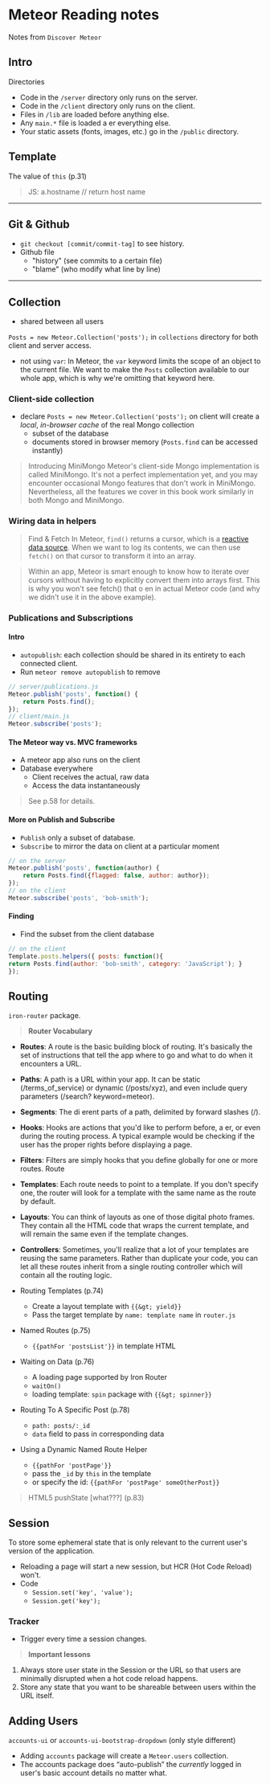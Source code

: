 
# Meteor Reading notes

Notes from `Discover Meteor`

## Intro

Directories
- Code in the `/server` directory only runs on the server. 
- Code in the `/client` directory only runs on the client. 
- Files in `/lib` are loaded before anything else.
- Any `main.*` file is loaded a er everything else.
- Your static assets (fonts, images, etc.) go in the `/public` directory.

## Template
The value of `this` (p.31)
> JS: a.hostname // return host name

--------------
## Git & Github

- `git checkout [commit/commit-tag]` to see history.
- Github file 
	- "history" (see commits to a certain file)
	- "blame" (who modify what line by line)

--------------

## Collection
- shared between all users

`Posts = new Meteor.Collection('posts');` in `collections` directory for both client and server access.

- not using `var`: In Meteor, the `var` keyword limits the scope of an object to the current file. We want to make the `Posts` collection available to our whole app, which is why we're omitting that keyword here.

### Client-side collection
- declare `Posts = new Meteor.Collection('posts');` on client will create a *local*, *in-browser cache* of the real Mongo collection
	- subset of the database
	- documents stored in browser memory (`Posts.find` can be accessed instantly)

> Introducing MiniMongo
Meteor's client-side Mongo implementation is called MiniMongo. It's not a perfect implementation yet, and you may encounter occasional Mongo features that don't work in MiniMongo. Nevertheless, all the features we cover in this book work similarly in both Mongo and MiniMongo.

### Wiring data in helpers
> Find & Fetch
In Meteor, `find()` returns a cursor, which is a [reactive data source](http://docs.meteor.com/#/full/find). When we want to log its contents, we can then use `fetch()` on that cursor to transform it into an array.

> Within an app, Meteor is smart enough to know how to iterate over cursors without having to explicitly convert them into arrays first. This is why you won't see fetch() that o en in actual Meteor code (and why we didn't use it in the above example).

### Publications and Subscriptions

#### Intro
- `autopublish`: each collection should be shared in its entirety to each connected client.
- Run `meteor remove autopublish` to remove

```javascript
// server/publications.js
Meteor.publish('posts', function() { 
	return Posts.find();
});
// client/main.js
Meteor.subscribe('posts');
```


#### The Meteor way vs. MVC frameworks
- A meteor app also runs on the client
- Database everywhere
	- Client receives the actual, raw data
	- Access the data instantaneously
> See p.58 for details.

#### More on Publish and Subscribe
- `Publish` only a subset of database.
- `Subscribe` to mirror the data on client at a particular moment
```javascript
// on the server
Meteor.publish('posts', function(author) {
	return Posts.find({flagged: false, author: author});
});
// on the client
Meteor.subscribe('posts', 'bob-smith');
```

#### Finding
- Find the subset from the client database
```javascript
// on the client
Template.posts.helpers({ posts: function(){
return Posts.find(author: 'bob-smith', category: 'JavaScript'); }
});
```

## Routing
`iron-router` package.

> **Router Vocabulary**
- **Routes**: A route is the basic building block of routing. It's basically the set of instructions that tell the app where to go and what to do when it encounters a URL.
- **Paths**: A path is a URL within your app. It can be static (/terms_of_service) or dynamic (/posts/xyz), and even include query parameters (/search? keyword=meteor).
- **Segments**: The di erent parts of a path, delimited by forward slashes (/).
- **Hooks**: Hooks are actions that you'd like to perform before, a er, or even during the routing process. A typical example would be checking if the user has the proper rights before displaying a page.
- **Filters**: Filters are simply hooks that you define globally for one or more routes. Route
- **Templates**: Each route needs to point to a template. If you don't specify one,
the router will look for a template with the same name as the route by default.
- **Layouts**: You can think of layouts as one of those digital photo frames. They contain all the HTML code that wraps the current template, and will remain the same even if the template changes.
- **Controllers**: Sometimes, you'll realize that a lot of your templates are reusing the same parameters. Rather than duplicate your code, you can let all these routes inherit from a single routing controller which will contain all the routing logic.

- Routing Templates (p.74)
	- Create a layout template with `{{&gt; yield}}` 
	- Pass the target template by `name: template name` in `router.js`
- Named Routes (p.75)
	- `{{pathFor 'postsList'}}` in template HTML
- Waiting on Data (p.76)
	- A loading page supported by Iron Router
	- `waitOn()`
	- loading template:  `spin` package with `{{&gt; spinner}}`
- Routing To A Specific Post (p.78)
	- `path: posts/:_id`
	- `data` field to pass in corresponding data
- Using a Dynamic Named Route Helper
	- `{{pathFor 'postPage'}}`
	- pass the `_id` by `this` in the template
	- or specify the id: `{{pathFor 'postPage' someOtherPost}}`

> HTML5 pushState [what???] (p.83)

## Session
To store some ephemeral state that is only relevant to the current user's version of the application. 

- Reloading a page will start a new session, but HCR (Hot Code Reload) won't.
- Code
	- `Session.set('key', 'value');`
	- `Session.get('key');`

### Tracker
- Trigger every time a session changes.

> **Important lessons**
1. Always store user state in the Session or the URL so that users are minimally disrupted when a hot code reload happens.
2. Store any state that you want to be shareable between users within the URL itself.

## Adding Users
`accounts-ui` or `accounts-ui-bootstrap-dropdown` (only style different)
- Adding `accounts` package will create a `Meteor.users` collection.
- The accounts package does “auto-publish” the *currently* logged in user's basic account details no matter what.